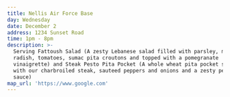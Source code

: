 ```yaml
---
title: Nellis Air Force Base
day: Wednesday
date: December 2
address: 1234 Sunset Road
time: 1pm - 8pm
description: >-
  Serving Fattoush Salad (A zesty Lebanese salad filled with parsley, mint,
  radish, tomatoes, sumac pita croutons and topped with a pomegranate
  vinaigrette) and Steak Pesto Pita Pocket (A whole wheat pita pocket stuffed
  with our charbroiled steak, sauteed peppers and onions and a zesty pesto
  sauce)
map_url: 'https://www.google.com'
---
```


